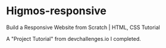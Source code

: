 # Higmos-responsive

Build a Responsive Website from Scratch | HTML, CSS Tutorial

A "Project Tutorial" from devchallenges.io I completed.
